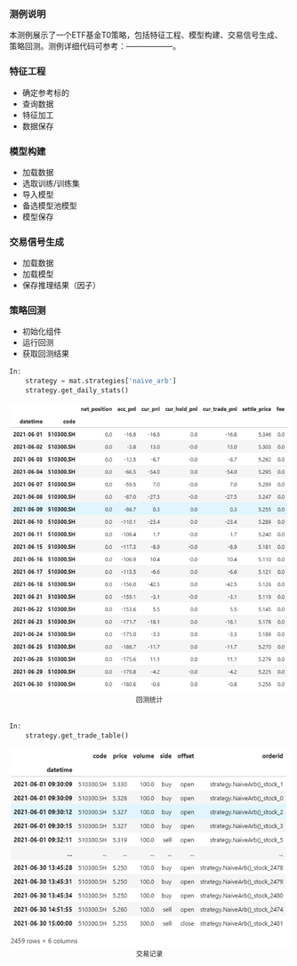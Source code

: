 ### 测例说明
本测例展示了一个ETF基金T0策略，包括特征工程、模型构建、交易信号生成、策略回测。测例详细代码可参考：——————。

### 特征工程

- 确定参考标的
- 查询数据
- 特征加工
- 数据保存

### 模型构建
- 加载数据
- 选取训练/训练集
- 导入模型
- 备选模型池模型
- 模型保存

### 交易信号生成
- 加载数据
- 加载模型
- 保存推理结果（因子）
  
### 策略回测
- 初始化组件
- 运行回测
- 获取回测结果

```python
In:
    strategy = mat.strategies['naive_arb']
    strategy.get_daily_stats()
```
<div align=center>
<img width="1000" src="8_测例代码\pics\ETF基金1.png"/>
</div>
<div align=center style="font-size:12px">回测统计</div>
<br />

```python
In:
    strategy.get_trade_table()
```
<div align=center>
<img width="1000" src="8_测例代码\pics\ETF基金2.png"/>
</div>
<div align=center style="font-size:12px">交易记录</div>
<br />